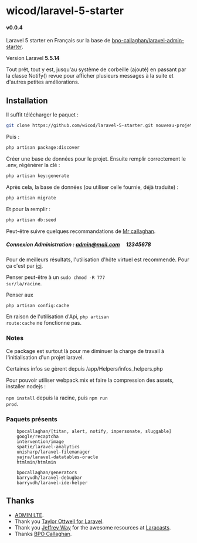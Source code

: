 # wicod/laravel-5-starter
#### v0.0.4

Laravel 5 starter en Français sur la base de <a href="https://github.com/bpocallaghan/laravel-admin-starter" target="_blank">bpo-callaghan/laravel-admin-starter</a>.

Version Laravel <b>5.5.14</b>

Tout prêt, tout y est, jusqu'au système de corbeille (ajouté) en passant par la classe Notify() revue pour afficher plusieurs messages à la suite et d'autres petites améliorations.

## Installation

Il suffit télécharger le paquet :
```bash
git clone https://github.com/wicod/laravel-5-starter.git nouveau-projet
```
Puis :
```bash
php artisan package:discover
```

Créer une base de données pour le projet.
Ensuite remplir correctement le .env, régénérer la clé : 
```bash
php artisan key:generate
```
Après cela, la base de données (ou utiliser celle fournie, déjà traduite) :
```bash
php artisan migrate
```
Et pour la remplir :
```bash
php artisan db:seed
```

Peut-être suivre quelques recommandations de <a href="https://github.com/bpocallaghan/laravel-admin-starter" target="_blank">Mr callaghan</a>.

##### Connexion Administration : admin@mail.com &nbsp; &nbsp; 12345678

Pour de meilleurs résultats, l'utilisation d'hôte virtuel est recommendé. Pour ça c'est par <a href="https://memo.wicod.fr/mettre-en-place-virtual-host-simplement/" target="_blank">ici</a>.

Penser peut-être à un <code>sudo chmod -R 777 sur/la/racine</code>.

Penser aux 
```bash
php artisan config:cache
```
En raison de l'utilisation d'Api, <code>php artisan route:cache</code> ne fonctionne pas.

### Notes

Ce package est surtout là pour me diminuer la charge de travail à l'initialisation d'un projet laravel.

Certaines infos se gèrent depuis /app/Helpers/infos_helpers.php

Pour pouvoir utiliser webpack.mix et faire la compression des assets, installer nodejs :

<code>npm install</code> depuis la racine, puis <code>npm run prod</code>.

### Paquets présents

        bpocallaghan/[titan, alert, notify, impersonate, sluggable]
        google/recaptcha
        intervention/image
        spatie/laravel-analytics
        unisharp/laravel-filemanager
        yajra/laravel-datatables-oracle
	    htmlmin/htmlmin

        bpocallaghan/generators
        barryvdh/laravel-debugbar
        barryvdh/laravel-ide-helper

## Thanks
<ul>
<li><a href="https://github.com/almasaeed2010/AdminLTE" target="_blank">ADMIN LTE</a>.</li>
<li>Thank you <a href="https://github.com/taylorotwell" target="_blank">Taylor Ottwell for <a href="http://laravel.com/" target="_blank">Laravel</a>.</li>
<li>Thank you <a href="https://github.com/JeffreyWay" target="_blank">Jeffrey Way</a> for the awesome resources at <a href="https://laracasts.com/" target="_blank">Laracasts</a>.</li>
<li>Thanks <a href="https://github.com/bpocallaghan/laravel-admin-starter" target="_blank">BPO Callaghan</a>.</li>
</ul>

